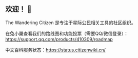 ## 欢迎！ 👋

<!--

**Here are some ideas to get you started:**

🙋‍♀️ A short introduction - what is your organization all about?
🌈 Contribution guidelines - how can the community get involved?
👩‍💻 Useful resources - where can the community find your docs? Is there anything else the community should know?
🍿 Fun facts - what does your team eat for breakfast?
🧙 Remember, you can do mighty things with the power of [Markdown](https://docs.github.com/github/writing-on-github/getting-started-with-writing-and-formatting-on-github/basic-writing-and-formatting-syntax)
-->

The Wandering Citizen 是专注于星际公民相关工具的社区组织。

在兔小巢查看我们的路线图和功能投票（需要QQ/微信登录）：https://support.qq.com/products/410309/roadmap

中文百科服务状态：https://status.citizenwiki.cn/
